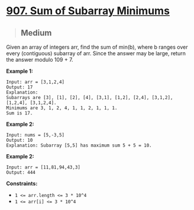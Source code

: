 # [907. Sum of Subarray Minimums](https://leetcode.com/problems/sum-of-subarray-minimums)

> ## Medium

Given an array of integers arr, find the sum of min(b), where b ranges over every (contiguous) subarray of arr. Since the answer may be large, return the answer modulo 109 + 7.

**Example 1:**

```
Input: arr = [3,1,2,4]
Output: 17
Explanation:
Subarrays are [3], [1], [2], [4], [3,1], [1,2], [2,4], [3,1,2], [1,2,4], [3,1,2,4].
Minimums are 3, 1, 2, 4, 1, 1, 2, 1, 1, 1.
Sum is 17.
```

**Example 2:**

```
Input: nums = [5,-3,5]
Output: 10
Explanation: Subarray [5,5] has maximum sum 5 + 5 = 10.
```

**Example 2:**

```
Input: arr = [11,81,94,43,3]
Output: 444
```

**Constraints:**

- `1 <= arr.length <= 3 * 10^4`
- `1 <= arr[i] <= 3 * 10^4`
